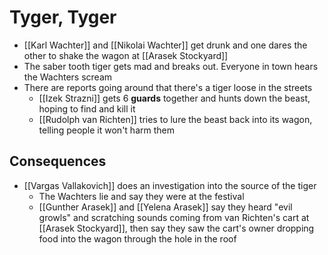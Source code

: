 # Tyger, Tyger

   * [[Karl Wachter]] and [[Nikolai Wachter]] get drunk and one dares the other to shake the wagon at [[Arasek Stockyard]]
   * The saber tooth tiger gets mad and breaks out. Everyone in town hears the Wachters scream
   * There are reports going around that there's a tiger loose in the streets
     * [[Izek Strazni]] gets 6 **guards** together and hunts down the beast, hoping to find and kill it
     * [[Rudolph van Richten]] tries to lure the beast back into its wagon, telling people it won't harm them

## Consequences
* [[Vargas Vallakovich]] does an investigation into the source of the tiger
  * The Wachters lie and say they were at the festival
  * [[Gunther Arasek]] and [[Yelena Arasek]] say they heard "evil growls" and scratching sounds coming from van Richten's cart at [[Arasek Stockyard]], then say they saw the cart's owner dropping food into the wagon through the hole in the roof